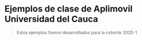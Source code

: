 # Ejemplos de clase de Aplimovil Universidad del Cauca
> Estos ejemplos fueron desarrollados para la cohorte 2020-1

